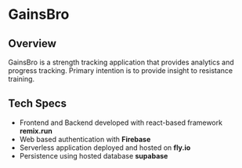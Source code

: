 # GainsBro

## Overview

GainsBro is a strength tracking application that provides analytics and progress tracking. Primary intention is to provide insight to resistance training.

## Tech Specs

- Frontend and Backend developed with react-based framework **remix.run**
- Web based authentication with **Firebase**
- Serverless application deployed and hosted on **fly.io**
- Persistence using hosted database **supabase**

